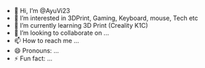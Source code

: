 - 👋 Hi, I’m @AyuVi23
- 👀 I’m interested in 3DPrint, Gaming, Keyboard, mouse, Tech etc
- 🌱 I’m currently learning 3D Print (Creality K1C)
- 💞️ I’m looking to collaborate on ...
- 📫 How to reach me ...
- 😄 Pronouns: ...
- ⚡ Fun fact: ...

<!---
AyuVi23/AyuVi23 is a ✨ special ✨ repository because its `README.md` (this file) appears on your GitHub profile.
You can click the Preview link to take a look at your changes.
--->
